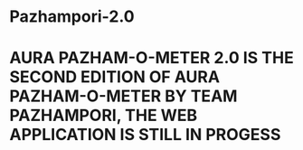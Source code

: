 # Pazhampori-2.0
# AURA PAZHAM-O-METER 2.0 IS THE SECOND EDITION OF AURA PAZHAM-O-METER BY TEAM PAZHAMPORI, THE WEB APPLICATION IS STILL IN PROGESS
